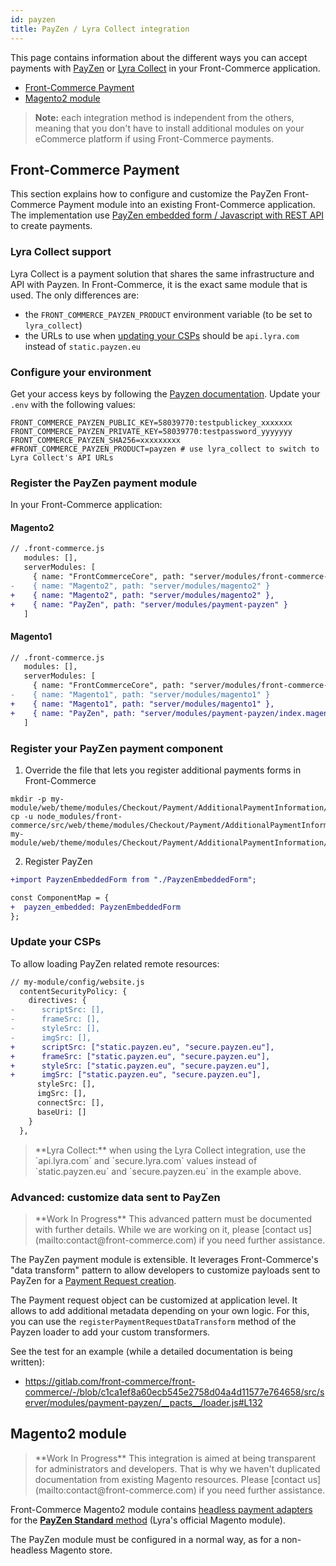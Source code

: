 ```yaml
---
id: payzen
title: PayZen / Lyra Collect integration
---
```


This page contains information about the different ways you can accept payments with [PayZen](https://payzen.eu/) or [Lyra Collect](https://www.lyra.com/lyra-collect/) in your Front-Commerce application.

- [Front-Commerce Payment](#Front-Commerce-Payment)
- [Magento2 module](#Magento2-module)

> **Note:** each integration method is independent from the others, meaning that you don't have to install additional modules on your eCommerce platform if using Front-Commerce payments.

## Front-Commerce Payment

This section explains how to configure and customize the PayZen Front-Commerce Payment module into an existing Front-Commerce application. The implementation use [PayZen embedded form / Javascript with REST API](https://payzen.io/fr-FR/rest/V4.0/javascript/) to create payments.

### Lyra Collect support

Lyra Collect is a payment solution that shares the same infrastructure and API with Payzen. In Front-Commerce, it is the exact same module that is used. The only differences are:

- the `FRONT_COMMERCE_PAYZEN_PRODUCT` environment variable (to be set to `lyra_collect`)
- the URLs to use when [updating your CSPs](#Update-your-CSPs) should be `api.lyra.com` instead of `static.payzen.eu`

### Configure your environment

Get your access keys by following the [Payzen documentation](https://payzen.io/fr-FR/rest/V4.0/api/get_my_keys.html). Update your `.env` with the following values:

```shell
FRONT_COMMERCE_PAYZEN_PUBLIC_KEY=58039770:testpublickey_xxxxxxx
FRONT_COMMERCE_PAYZEN_PRIVATE_KEY=58039770:testpassword_yyyyyyy
FRONT_COMMERCE_PAYZEN_SHA256=xxxxxxxxx
#FRONT_COMMERCE_PAYZEN_PRODUCT=payzen # use lyra_collect to switch to Lyra Collect's API URLs
```

### Register the PayZen payment module

In your Front-Commerce application:

#### Magento2

```diff
// .front-commerce.js
   modules: [],
   serverModules: [
     { name: "FrontCommerceCore", path: "server/modules/front-commerce-core" },
-    { name: "Magento2", path: "server/modules/magento2" }
+    { name: "Magento2", path: "server/modules/magento2" },
+    { name: "PayZen", path: "server/modules/payment-payzen" }
   ]
```

#### Magento1

```diff
// .front-commerce.js
   modules: [],
   serverModules: [
     { name: "FrontCommerceCore", path: "server/modules/front-commerce-core" },
-    { name: "Magento1", path: "server/modules/magento1" }
+    { name: "Magento1", path: "server/modules/magento1" },
+    { name: "PayZen", path: "server/modules/payment-payzen/index.magento1.js" }
   ]
```

### Register your PayZen payment component

1. Override the file that lets you register additional payments forms in Front-Commerce

```
mkdir -p my-module/web/theme/modules/Checkout/Payment/AdditionalPaymentInformation/
cp -u node_modules/front-commerce/src/web/theme/modules/Checkout/Payment/AdditionalPaymentInformation/getAdditionalDataComponent.js my-module/web/theme/modules/Checkout/Payment/AdditionalPaymentInformation/getAdditionalDataComponent.js
```

2. Register PayZen

```diff
+import PayzenEmbeddedForm from "./PayzenEmbeddedForm";

const ComponentMap = {
+  payzen_embedded: PayzenEmbeddedForm
};
```

### Update your CSPs

To allow loading PayZen related remote resources:

```diff
// my-module/config/website.js
  contentSecurityPolicy: {
    directives: {
-      scriptSrc: [],
-      frameSrc: [],
-      styleSrc: [],
-      imgSrc: [],
+      scriptSrc: ["static.payzen.eu", "secure.payzen.eu"],
+      frameSrc: ["static.payzen.eu", "secure.payzen.eu"],
+      styleSrc: ["static.payzen.eu", "secure.payzen.eu"],
+      imgSrc: ["static.payzen.eu", "secure.payzen.eu"],
      styleSrc: [],
      imgSrc: [],
      connectSrc: [],
      baseUri: []
    }
  },
```

<blockquote class="important">
**Lyra Collect:** when using the Lyra Collect integration, use the `api.lyra.com` and `secure.lyra.com` values instead of `static.payzen.eu` and `secure.payzen.eu` in the example above.
</blockquote>

### Advanced: customize data sent to PayZen

<blockquote class="wip">
**Work In Progress** This advanced pattern must be documented with further details. While we are working on it, please [contact us](mailto:contact@front-commerce.com) if you need further assistance.
</blockquote>

The PayZen payment module is extensible. It leverages Front-Commerce's "data transform" pattern to allow developers to customize payloads sent to PayZen for a [Payment Request creation](https://payzen.io/en-EN/rest/V4.0/api/playground/?ws=Charge/CreatePayment#vMGdf).

The Payment request object can be customized at application level. It allows to add additional metadata depending on your own logic. For this, you can use the `registerPaymentRequestDataTransform` method of the Payzen loader to add your custom transformers.

See the test for an example (while a detailed documentation is being written):

- https://gitlab.com/front-commerce/front-commerce/-/blob/c1ca1ef8a60ecb545e2758d04a4d11577e764658/src/server/modules/payment-payzen/__pacts__/loader.js#L132

## Magento2 module

<blockquote class="wip">
**Work In Progress** This integration is aimed at being transparent for administrators and developers. That is why we haven't duplicated documentation from existing Magento resources. Please [contact us](mailto:contact@front-commerce.com) if you need further assistance.
</blockquote>

Front-Commerce Magento2 module contains [headless payment adapters](/docs/magento2/headless-payments.html) for the [**PayZen Standard** method](https://github.com/lyra/plugin-magento) (Lyra's official Magento module).

The PayZen module must be configured in a normal way, as for a non-headless Magento store.
